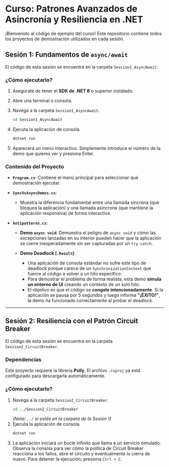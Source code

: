 # Curso: Patrones Avanzados de Asincronía y Resiliencia en .NET

¡Bienvenido al código de ejemplo del curso! Este repositorio contiene todos los proyectos de demostración utilizados en cada sesión.

## Sesión 1: Fundamentos de `async/await`

El código de esta sesión se encuentra en la carpeta `Session1_AsyncAwait`.

### ¿Cómo ejecutarlo?

1.  Asegúrate de tener el **SDK de .NET 8** o superior instalado.
2.  Abre una terminal o consola.
3.  Navega a la carpeta `Session1_AsyncAwait`.

    ```bash
    cd Session1_AsyncAwait
    ```
4.  Ejecuta la aplicación de consola.

    ```bash
    dotnet run
    ```
5.  Aparecerá un menú interactivo. Simplemente introduce el número de la demo que quieres ver y presiona Enter.

### Contenido del Proyecto

*   **`Program.cs`**: Contiene el menú principal para seleccionar qué demostración ejecutar.

*   **`SyncVsAsyncDemos.cs`**:
    *   Muestra la diferencia fundamental entre una llamada síncrona (que bloquea la aplicación) y una llamada asíncrona (que mantiene la aplicación responsiva) de forma interactiva.

*   **`Antipatterns.cs`**:
    *   **Demo `async void`**: Demuestra el peligro de `async void` y cómo las excepciones lanzadas en su interior pueden hacer que la aplicación se cierre inesperadamente sin ser capturadas por un `try-catch`.
    *   **Demo Deadlock (`.Result`)**:
    
        *   Una aplicación de consola estándar no sufre este tipo de deadlock porque carece de un `SynchronizationContext` que fuerce al código a volver a un hilo específico.
        *   Para demostrar el problema de forma realista, esta demo **simula un entorno de UI** creando un contexto de un solo hilo.
        *   El objetivo es que el código se **congele intencionadamente**. Si la aplicación se pausa por 5 segundos y luego informa **"¡ÉXITO!"**, la demo ha funcionado correctamente al probar el deadlock.

---

## Sesión 2: Resiliencia con el Patrón Circuit Breaker

El código de esta sesión se encuentra en la carpeta `Session2_CircuitBreaker`.

### Dependencias

Este proyecto requiere la librería **Polly**. El archivo `.csproj` ya está configurado para descargarla automáticamente.

### ¿Cómo ejecutarlo?

1.  Navega a la carpeta `Session2_CircuitBreaker`.
    ```bash
    cd ../Session2_CircuitBreaker 
    ```
    *(Nota: `../` si estás en la carpeta de la Sesión 1)*
2.  Ejecuta la aplicación de consola.
    ```bash
    dotnet run
    ```
3.  La aplicación iniciará un bucle infinito que llama a un servicio simulado. Observa la consola para ver cómo la política de Circuit Breaker reacciona a los fallos, abre el circuito y eventualmente lo cierra de nuevo. Para detener la ejecución, presiona `Ctrl + C`.